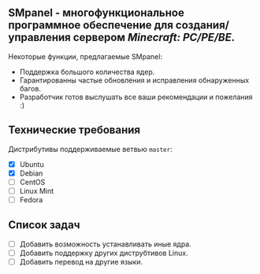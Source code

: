 __SMpanel - многофункциональное программное обеспечение для создания/управления сервером *Minecraft: PC/PE/BE*.__ 
-------------

Некоторые функции, предлагаемые SMpanel:
* Поддержка большого количества ядер.
* Гарантированны частые обновления и исправления обнаруженных багов.
* Разработчик готов выслушать все ваши рекомендации и пожелания :)

Технические требования
-------------
Дистрибутивы поддерживаемые ветвью `master`:
- [x] Ubuntu
- [x] Debian
- [ ] CentOS
- [ ] Linux Mint
- [ ] Fedora

Список задач
-------------

- [ ] Добавить возможность устанавливать иные ядра.
- [ ] Добавить поддержку других диструбтивов Linux.
- [ ] Добавить перевод на другие языки.
